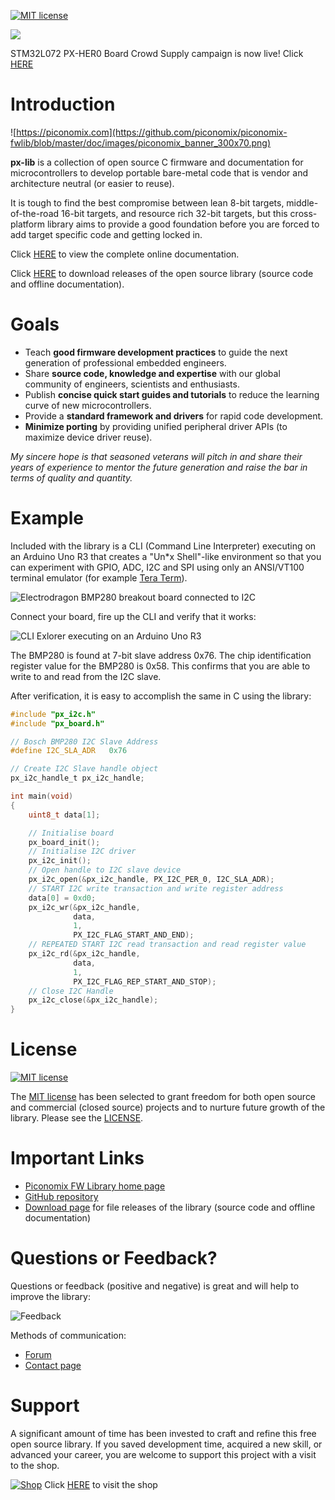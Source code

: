 [![MIT license](http://img.shields.io/badge/license-MIT-brightgreen.svg)](http://opensource.org/licenses/MIT)

![](https://github.com/piconomix/piconomix-fwlib/blob/master/doc/images/hero_board/hero_board_isometric_top_bot.jpg)

STM32L072 PX-HER0 Board Crowd Supply campaign is now live! Click [HERE](https://www.crowdsupply.com/piconomix/px-her0-board)

Introduction
============

![https://piconomix.com](https://github.com/piconomix/piconomix-fwlib/blob/master/doc/images/piconomix_banner_300x70.png)

**px-lib** is a collection of open source C firmware and documentation
for microcontrollers to develop portable bare-metal code that is vendor and 
architecture neutral (or easier to reuse).

It is tough to find the best compromise between lean 8-bit targets, 
middle-of-the-road 16-bit targets, and resource rich 32-bit targets, but this 
cross-platform library aims to provide a good foundation before you are forced 
to add target specific code and getting locked in.

Click [HERE](https://piconomix.com/fwlib/index.html) to view the complete online 
documentation.

Click [HERE](https://sourceforge.net/projects/piconomic-fwlib/files) to download
releases of the open source library (source code and offline documentation).

Goals
=====

- Teach **good firmware development practices** to guide the next 
  generation of professional embedded engineers.
- Share **source code, knowledge and expertise** with our global community of 
  engineers, scientists and enthusiasts.
- Publish **concise quick start guides and tutorials** to reduce the 
  learning curve of new microcontrollers.
- Provide a **standard framework and drivers** for rapid code development.
- **Minimize porting** by providing unified peripheral driver APIs 
  (to maximize device driver reuse).

*My sincere hope is that seasoned veterans will pitch in and share their 
years of experience to mentor the future generation and raise the bar in terms 
of quality and quantity.*

Example
=======

Included with the library is a CLI (Command Line Interpreter) executing on an 
Arduino Uno R3 that creates a "Un*x Shell"-like environment so that you can 
experiment with GPIO, ADC, I2C and SPI using only an ANSI/VT100 terminal 
emulator (for example [Tera Term](http://en.sourceforge.jp/projects/ttssh2)).

![Electrodragon BMP280 breakout board connected to I2C](https://github.com/piconomix/piconomix-fwlib/blob/master/doc/images/arduino_uno_board/arduino_uno_i2c_slave_bmp280.jpg)

Connect your board, fire up the CLI and verify that it works:

![CLI Exlorer executing on an Arduino Uno R3](https://github.com/piconomix/piconomix-fwlib/blob/master/doc/images/arduino_uno_board/arduino_uno_cli_animated.gif)

The BMP280 is found at 7-bit slave address 0x76. The chip identification 
register value for the BMP280 is 0x58. This confirms that you are able to write 
to and read from the I2C slave.

After verification, it is easy to accomplish the same in C using the library:

```c
#include "px_i2c.h"
#include "px_board.h"

// Bosch BMP280 I2C Slave Address
#define I2C_SLA_ADR   0x76

// Create I2C Slave handle object
px_i2c_handle_t px_i2c_handle;

int main(void)
{
    uint8_t data[1];

    // Initialise board
    px_board_init();
    // Initialise I2C driver
    px_i2c_init();
    // Open handle to I2C slave device
    px_i2c_open(&px_i2c_handle, PX_I2C_PER_0, I2C_SLA_ADR);
    // START I2C write transaction and write register address
    data[0] = 0xd0;
    px_i2c_wr(&px_i2c_handle, 
              data,
              1,
              PX_I2C_FLAG_START_AND_END);
    // REPEATED START I2C read transaction and read register value
    px_i2c_rd(&px_i2c_handle, 
              data,
              1,
              PX_I2C_FLAG_REP_START_AND_STOP);
    // Close I2C Handle
    px_i2c_close(&px_i2c_handle);
}
```

License
=======

[![MIT license](http://img.shields.io/badge/license-MIT-brightgreen.svg)](http://opensource.org/licenses/MIT)

The [MIT license](https://en.wikipedia.org/wiki/MIT_License)
has been selected to grant freedom for both open source and commercial 
(closed source) projects and to nurture future growth of the library. Please see 
the [LICENSE](https://github.com/piconomix/piconomix-fwlib/blob/master/LICENSE.md).

Important Links
===============

- [Piconomix FW Library home page](https://piconomix.com/fwlib/index.html)
- [GitHub repository](https://github.com/piconomix/piconomix-fwlib)
- [Download page](https://sourceforge.net/projects/piconomic-fwlib/files) for file releases of the library (source code and offline documentation)

Questions or Feedback?
======================

Questions or feedback (positive and negative) is great and will help to improve 
the library:

![Feedback](https://github.com/piconomix/piconomix-fwlib/blob/master/doc/images/feedback_animated.gif)

Methods of communication:
- [Forum](https://piconomix.com/forum)
- [Contact page](https://piconomix.com/contact)

Support
=======

A significant amount of time has been invested to craft and refine this free 
open source library. If you saved development time, acquired a new skill, or 
advanced your career, you are welcome to support this project with a visit to 
the shop.

[![Shop](https://github.com/piconomix/piconomix-fwlib/blob/master/doc/images/shop.png)](http://piconomix.com/shop/)
Click [HERE](http://piconomix.com/shop/) to visit the shop


